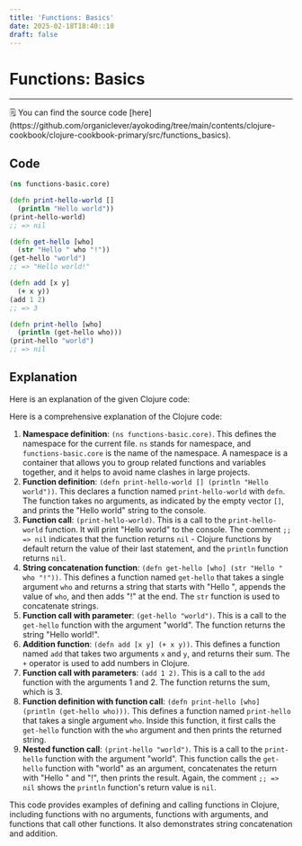 ```yaml
---
title: 'Functions: Basics'
date: 2025-02-18T18:40::10
draft: false
---
```


# Functions: Basics

---

<aside>
🗒️ You can find the source code [here](https://github.com/organiclever/ayokoding/tree/main/contents/clojure-cookbook/clojure-cookbook-primary/src/functions_basics).

</aside>

## Code

```clojure
(ns functions-basic.core)

(defn print-hello-world []
  (println "Hello world"))
(print-hello-world)
;; => nil

(defn get-hello [who]
  (str "Hello " who "!"))
(get-hello "world")
;; => "Hello world!"

(defn add [x y]
  (+ x y))
(add 1 2)
;; => 3

(defn print-hello [who]
  (println (get-hello who)))
(print-hello "world")
;; => nil
```

## Explanation

Here is an explanation of the given Clojure code:

Here is a comprehensive explanation of the Clojure code:

1. **Namespace definition**: `(ns functions-basic.core)`. This defines the namespace for the current file. `ns` stands for namespace, and `functions-basic.core` is the name of the namespace. A namespace is a container that allows you to group related functions and variables together, and it helps to avoid name clashes in large projects.
2. **Function definition**: `(defn print-hello-world [] (println "Hello world"))`. This declares a function named `print-hello-world` with `defn`. The function takes no arguments, as indicated by the empty vector `[]`, and prints the "Hello world" string to the console.
3. **Function call**: `(print-hello-world)`. This is a call to the `print-hello-world` function. It will print "Hello world" to the console. The comment `;; => nil` indicates that the function returns `nil` - Clojure functions by default return the value of their last statement, and the `println` function returns `nil`.
4. **String concatenation function**: `(defn get-hello [who] (str "Hello " who "!"))`. This defines a function named `get-hello` that takes a single argument `who` and returns a string that starts with "Hello ", appends the value of `who`, and then adds "!" at the end. The `str` function is used to concatenate strings.
5. **Function call with parameter**: `(get-hello "world")`. This is a call to the `get-hello` function with the argument "world". The function returns the string "Hello world!".
6. **Addition function**: `(defn add [x y] (+ x y))`. This defines a function named `add` that takes two arguments `x` and `y`, and returns their sum. The `+` operator is used to add numbers in Clojure.
7. **Function call with parameters**: `(add 1 2)`. This is a call to the `add` function with the arguments 1 and 2. The function returns the sum, which is 3.
8. **Function definition with function call**: `(defn print-hello [who] (println (get-hello who)))`. This defines a function named `print-hello` that takes a single argument `who`. Inside this function, it first calls the `get-hello` function with the `who` argument and then prints the returned string.
9. **Nested function call**: `(print-hello "world")`. This is a call to the `print-hello` function with the argument "world". This function calls the `get-hello` function with "world" as an argument, concatenates the return with "Hello " and "!", then prints the result. Again, the comment `;; => nil` shows the `println` function's return value is `nil`.

This code provides examples of defining and calling functions in Clojure, including functions with no arguments, functions with arguments, and functions that call other functions. It also demonstrates string concatenation and addition.
